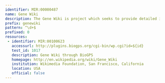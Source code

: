 ```yaml
---
identifier: MIR:00000487
name: Gene Wiki
description: The Gene Wiki is project which seeks to provide detailed information on human genes. Initial 'stub' articles are created in an automated manner, with further information added by the community. Gene Wiki can be accessed in wikipedia using Gene identifiers from NCBI.
prefix: genewiki
pattern: ^\d+$
prefixed: 0
resources:
 - identifier: MIR:00100623
   accessurl: http://plugins.biogps.org/cgi-bin/wp.cgi?id=${id}
   test_id: 1017
   description: Gene Wiki through BioGPS
   homepage: http://en.wikipedia.org/wiki/Gene_Wiki
   institution: Wikimedia Foundation, San Francisco, California
   location: USA
   official: false
---
```

